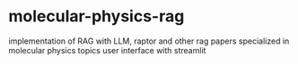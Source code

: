 # molecular-physics-rag
implementation of RAG with LLM, raptor and other rag papers specialized in molecular physics topics
user interface with streamlit
